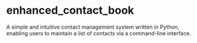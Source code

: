 # enhanced_contact_book
A simple and intuitive contact management system written in Python, enabling users to maintain a list of contacts via a command-line interface.
